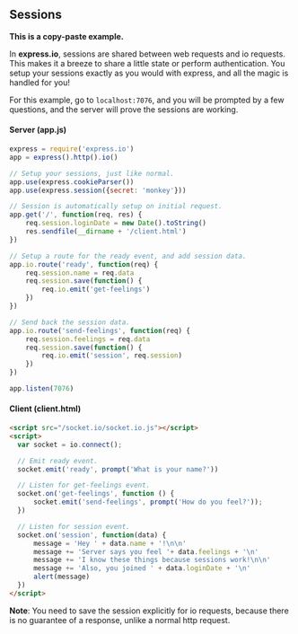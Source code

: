 
## Sessions

__This is a copy-paste example.__ 

In __express.io__, sessions are shared between web requests and io requests.  This makes it a breeze to share a little state or perform authentication.  You setup your sessions exactly as you would with express, and all the magic is handled for you!

For this example, go to `localhost:7076`, and you will be prompted by a few questions, and the server will prove the sessions are working.

#### Server (app.js)

```js
express = require('express.io')
app = express().http().io()

// Setup your sessions, just like normal.
app.use(express.cookieParser())
app.use(express.session({secret: 'monkey'}))

// Session is automatically setup on initial request.
app.get('/', function(req, res) {
    req.session.loginDate = new Date().toString()
    res.sendfile(__dirname + '/client.html')
})

// Setup a route for the ready event, and add session data.
app.io.route('ready', function(req) {
    req.session.name = req.data
    req.session.save(function() {
        req.io.emit('get-feelings')
    })
})

// Send back the session data.
app.io.route('send-feelings', function(req) {
    req.session.feelings = req.data
    req.session.save(function() {
        req.io.emit('session', req.session)
    })
})

app.listen(7076)
```

#### Client (client.html)

```html
<script src="/socket.io/socket.io.js"></script>
<script>
  var socket = io.connect();

  // Emit ready event.
  socket.emit('ready', prompt('What is your name?'))

  // Listen for get-feelings event.
  socket.on('get-feelings', function () {
      socket.emit('send-feelings', prompt('How do you feel?'));
  })

  // Listen for session event.
  socket.on('session', function(data) {
      message = 'Hey ' + data.name + '!\n\n'
      message += 'Server says you feel '+ data.feelings + '\n'
      message += 'I know these things because sessions work!\n\n'
      message += 'Also, you joined ' + data.loginDate + '\n'
      alert(message)
  })
</script>
```

__Note__: You need to save the session explicitly for io requests, because there is no guarantee of a response, unlike a normal http request.
